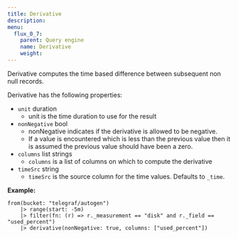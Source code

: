```yaml
---
title: Derivative
description:
menu:
  flux_0_7:
    parent: Query engine
    name: Derivative
    weight:
---
```


Derivative computes the time based difference between subsequent non null records.

Derivative has the following properties:

* `unit` duration
  * unit is the time duration to use for the result
* `nonNegative` bool
  * nonNegative indicates if the derivative is allowed to be negative.
  * If a value is encountered which is less than the previous value then it is assumed the previous value should have been a zero.
* `columns` list strings
  * `columns` is a list of columns on which to compute the derivative
* `timeSrc` string
  * `timeSrc` is the source column for the time values.
    Defaults to `_time`.

**Example:**
```
from(bucket: "telegraf/autogen")
    |> range(start: -5m)
    |> filter(fn: (r) => r._measurement == "disk" and r._field == "used_percent")
    |> derivative(nonNegative: true, columns: ["used_percent"])
```
